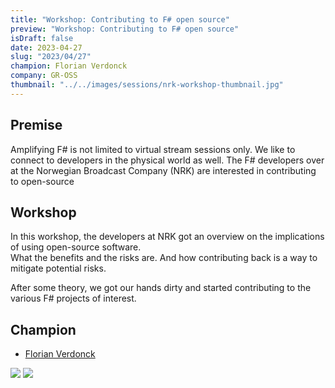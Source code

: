 ```yaml
---
title: "Workshop: Contributing to F# open source"
preview: "Workshop: Contributing to F# open source"
isDraft: false
date: 2023-04-27
slug: "2023/04/27"
champion: Florian Verdonck
company: GR-OSS
thumbnail: "../../images/sessions/nrk-workshop-thumbnail.jpg"
---
```


## Premise

Amplifying F# is not limited to virtual stream sessions only. We like to connect to developers in the physical world as well.
The F# developers over at the Norwegian Broadcast Company (NRK) are interested in contributing to open-source

## Workshop

In this workshop, the developers at NRK got an overview on the implications of using open-source software.  
What the benefits and the risks are. And how contributing back is a way to mitigate potential risks.

After some theory, we got our hands dirty and started contributing to the various F# projects of interest.

## Champion

- [Florian Verdonck](https://twitter.com/verdonckflorian)

![](/images/sessions/nrk-workshop-1.jpg)
![](/images/sessions/nrk-workshop-2.jpg)
